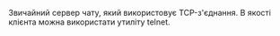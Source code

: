 Звичайний сервер чату, який використовує TCP-з'єднання.
В якості клієнта можна використати утиліту telnet.

